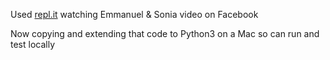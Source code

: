 
Used [repl.it](https://repl.it/@hanumanji/Facebook-Interview) watching Emmanuel & Sonia video on Facebook

Now copying and extending that code to Python3 on a Mac so can run and test locally
